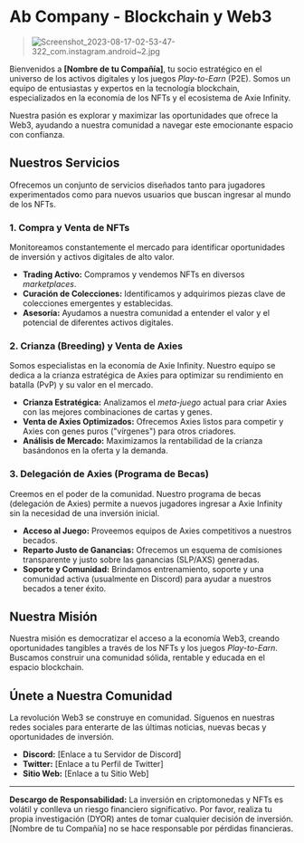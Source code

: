 # Ab Company - Blockchain y Web3

> ![Screenshot_2023-08-17-02-53-47-322_com.instagram.android~2.jpg](https://github.com/user-attachments/assets/c96b35a4-aaef-4d84-9371-16d7abfe21ef)
> 
> 



Bienvenidos a **[Nombre de tu Compañía]**, tu socio estratégico en el universo de los activos digitales y los juegos *Play-to-Earn* (P2E). Somos un equipo de entusiastas y expertos en la tecnología blockchain, especializados en la economía de los NFTs y el ecosistema de Axie Infinity.

Nuestra pasión es explorar y maximizar las oportunidades que ofrece la Web3, ayudando a nuestra comunidad a navegar este emocionante espacio con confianza.

## Nuestros Servicios

Ofrecemos un conjunto de servicios diseñados tanto para jugadores experimentados como para nuevos usuarios que buscan ingresar al mundo de los NFTs.

### 1. Compra y Venta de NFTs

Monitoreamos constantemente el mercado para identificar oportunidades de inversión y activos digitales de alto valor.

* **Trading Activo:** Compramos y vendemos NFTs en diversos *marketplaces*.
* **Curación de Colecciones:** Identificamos y adquirimos piezas clave de colecciones emergentes y establecidas.
* **Asesoría:** Ayudamos a nuestra comunidad a entender el valor y el potencial de diferentes activos digitales.

### 2. Crianza (Breeding) y Venta de Axies

Somos especialistas en la economía de Axie Infinity. Nuestro equipo se dedica a la crianza estratégica de Axies para optimizar su rendimiento en batalla (PvP) y su valor en el mercado.

* **Crianza Estratégica:** Analizamos el *meta-juego* actual para criar Axies con las mejores combinaciones de cartas y genes.
* **Venta de Axies Optimizados:** Ofrecemos Axies listos para competir y Axies con genes puros ("vírgenes") para otros criadores.
* **Análisis de Mercado:** Maximizamos la rentabilidad de la crianza basándonos en la oferta y la demanda.

### 3. Delegación de Axies (Programa de Becas)

Creemos en el poder de la comunidad. Nuestro programa de becas (delegación de Axies) permite a nuevos jugadores ingresar a Axie Infinity sin la necesidad de una inversión inicial.

* **Acceso al Juego:** Proveemos equipos de Axies competitivos a nuestros becados.
* **Reparto Justo de Ganancias:** Ofrecemos un esquema de comisiones transparente y justo sobre las ganancias (SLP/AXS) generadas.
* **Soporte y Comunidad:** Brindamos entrenamiento, soporte y una comunidad activa (usualmente en Discord) para ayudar a nuestros becados a tener éxito.

## Nuestra Misión

Nuestra misión es democratizar el acceso a la economía Web3, creando oportunidades tangibles a través de los NFTs y los juegos *Play-to-Earn*. Buscamos construir una comunidad sólida, rentable y educada en el espacio blockchain.

## Únete a Nuestra Comunidad

La revolución Web3 se construye en comunidad. Síguenos en nuestras redes sociales para enterarte de las últimas noticias, nuevas becas y oportunidades de inversión.

* **Discord:** [Enlace a tu Servidor de Discord]
* **Twitter:** [Enlace a tu Perfil de Twitter]
* **Sitio Web:** [Enlace a tu Sitio Web]

---

**Descargo de Responsabilidad:** La inversión en criptomonedas y NFTs es volátil y conlleva un riesgo financiero significativo. Por favor, realiza tu propia investigación (DYOR) antes de tomar cualquier decisión de inversión. [Nombre de tu Compañía] no se hace responsable por pérdidas financieras.

